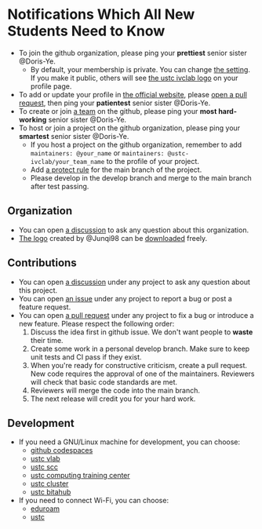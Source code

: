 # Notifications Which All New Students Need to Know

- To join the github organization, please ping your **prettiest** senior sister
  @Doris-Ye.
  - By default, your membership is private. You can change [the
    setting](https://github.com/orgs/ustc-ivclab/people).
    If you make it public, others will see
    [the ustc ivclab logo](https://avatars.githubusercontent.com/u/116997363)
    on your profile page.
- To add or update your profile in [the official website](https://ustc-ivclab.github.io/), please
  [open a pull request](https://github.com/ustc-ivclab/ustc-ivclab.github.io/pulls),
  then ping your **patientest** senior sister @Doris-Ye.
- To create or join [a team](https://github.com/orgs/ustc-ivclab/teams) on the github,
  please ping your **most hard-working** senior sister @Doris-Ye.
- To host or join a project on the github organization, please ping your
  **smartest** senior sister @Doris-Ye.
  - If you host a project on the github organization, remember to add
    `maintainers: @your_name` or `maintainers: @ustc-ivclab/your_team_name` to
    the profile of your project.
  - Add
    [a protect rule](https://docs.github.com/en/repositories/configuring-branches-and-merges-in-your-repository/managing-protected-branches/managing-a-branch-protection-rule)
    for the main branch of the project.
  - Please develop in the develop branch and merge to the main branch after
    test passing.

## Organization

- You can open [a discussion](https://github.com/orgs/ustc-ivclab/discussions)
  to ask any question about this organization.
- [The logo](https://avatars.githubusercontent.com/u/116997363) created by
  @Junqi98 can be
  [downloaded](https://github.com/ustc-ivclab/.github/releases/tag/0.0.1) freely.

## Contributions

- You can open [a discussion](https://github.com/orgs/ustc-ivclab/discussions)
  under any project to ask any question about this project.
- You can open
  [an issue](https://docs.github.com/en/issues/tracking-your-work-with-issues/about-issues)
  under any project to report a bug or post a feature request.
- You can open
  [a pull request](https://docs.github.com/en/pull-requests/collaborating-with-pull-requests/proposing-changes-to-your-work-with-pull-requests/about-pull-requests)
  under any project to fix a bug or introduce a new feature. Please respect the
  following order:
  1. Discuss the idea first in github issue. We don't want people to **waste** their time.
  2. Create some work in a personal develop branch. Make sure to keep unit
     tests and CI pass if they exist.
  3. When you're ready for constructive criticism, create a pull request.
     New code requires the approval of one of the maintainers. Reviewers will check
     that basic code standards are met.
  4. Reviewers will merge the code into the main branch.
  5. The next release will credit you for your hard work.

## Development

- If you need a GNU/Linux machine for development, you can choose:
  - [github codespaces](https://github.com/features/codespaces)
  - [ustc vlab](https://vlab.ustc.edu.cn/)
  - [ustc scc](https://scc.ustc.edu.cn/)
  - [ustc computing training center](https://training.ustc.edu.cn/)
  - [ustc cluster](https://git.ustc.edu.cn/ypb/gpu-cluster)
  - [ustc bitahub](https://bitahub.ustc.edu.cn/)
- If you need to connect Wi-Fi, you can choose:
  - [eduroam](https://ustcnet.ustc.edu.cn/2016/0405/c33584a592061/page.htm)
  - [ustc](http://wlt.ustc.edu.cn/)
